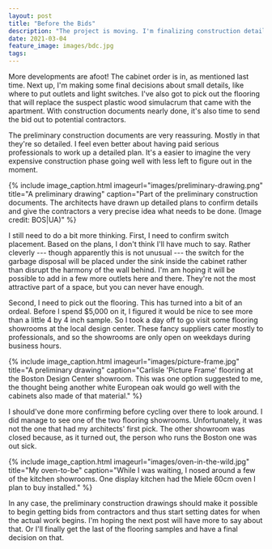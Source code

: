 ```yaml
---
layout: post
title: "Before the Bids"
description: "The project is moving. I'm finalizing construction details and shopping for flooring."
date: 2021-03-04
feature_image: images/bdc.jpg
tags: 
---
```


More developments are afoot! The cabinet order is in, as mentioned last time. Next up, I'm making some final decisions about small details, like where to put outlets and light switches. I've also got to pick out the flooring that will replace the suspect plastic wood simulacrum that came with the apartment. With construction documents nearly done, it's also time to send the bid out to potential contractors.

<!--more-->

The preliminary construction documents are very reassuring. Mostly in that they're so detailed. I feel even better about having paid serious professionals to work up a detailed plan. It's a easier to imagine the very expensive construction phase going well with less left to figure out in the moment.

{% include image_caption.html imageurl="images/preliminary-drawing.png" title="A preliminary drawing" caption="Part of the preliminary construction documents. The architects have drawn up detailed plans to confirm details and give the contractors a very precise idea what needs to be done. (Image credit: BOS|UA)" %}

I still need to do a bit more thinking. First, I need to confirm switch placement. Based on the plans, I don't think I'll have much to say. Rather cleverly --- though apparently this is not unusual --- the switch for the garbage disposal will be placed under the sink inside the cabinet rather than disrupt the harmony of the wall behind. I'm am hoping it will be possible to add in a few more outlets here and there. They're not the most attractive part of a space, but you can never have enough.

Second, I need to pick out the flooring. This has turned into a bit of an ordeal. Before I spend $5,000 on it, I figured it would be nice to see more than a little 4 by 4 inch sample. So I took a day off to go visit some flooring showrooms at the local design center. These fancy suppliers cater mostly to professionals, and so the showrooms are only open on weekdays during business hours.

{% include image_caption.html imageurl="images/picture-frame.jpg" title="A preliminary drawing" caption="Carlisle 'Picture Frame' flooring at the Boston Design Center showroom. This was one option suggested to me, the thought being another white European oak would go well with the cabinets also made of that material." %}

I should've done more confirming before cycling over there to look around. I did manage to see one of the two flooring showrooms. Unfortunately, it was not the one that had my architects' first pick. The other showroom was closed because, as it turned out, the person who runs the Boston one was out sick.

{% include image_caption.html imageurl="images/oven-in-the-wild.jpg" title="My oven-to-be" caption="While I was waiting, I nosed around a few of the kitchen showrooms. One display kitchen had the Miele 60cm oven I plan to buy installed." %}

In any case, the preliminary construction drawings should make it possible to begin getting bids from contractors and thus start setting dates for when the actual work begins. I'm hoping the next post will have more to say about that. Or I'll finally get the last of the flooring samples and have a final decision on that.



